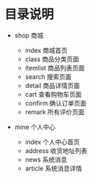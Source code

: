 # 目录说明

- shop 商城

    - index 商城首页
    - class 商品分类页面
    - itemlist 商品列表页面
    - search 搜索页面
    - detail 商品详情页面
    - cart 查看购物车页面
    - confirm 确认订单页面
    - remark 所有评价页面

- mine 个人中心
    - index 个人中心首页
    - address 收货地址列表
    - news 系统消息
    - article 系统消息详情